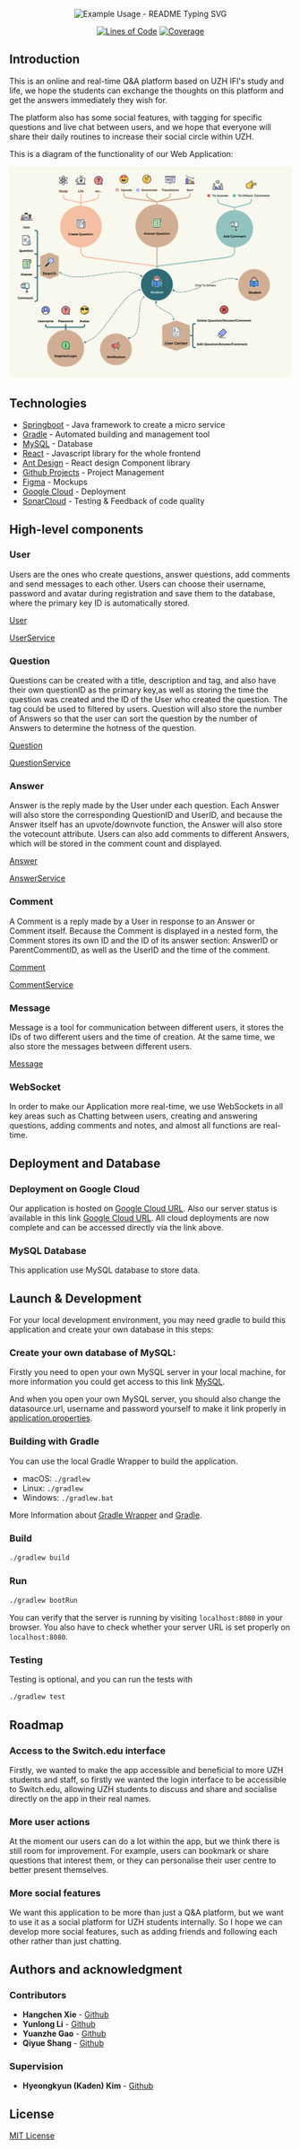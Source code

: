 <p align="center">

  <img src="https://readme-typing-svg.demolab.com?font=Noto+Sans+Simplified+Chinese&pause=1000&color=6F3BF5&center=true&width=435&lines=UZH+IFI+Q%26A+Forums;Sopra+Group+38" alt="Example Usage - README Typing SVG">

</p>

<div align="center">

[![Lines of Code](https://sonarcloud.io/api/project_badges/measure?project=sopra-fs23-group-38_sopra-fs23-38-server&metric=ncloc)](https://sonarcloud.io/summary/new_code?id=sopra-fs23-group-38_sopra-fs23-38-server)
[![Coverage](https://sonarcloud.io/api/project_badges/measure?project=sopra-fs23-group-38_sopra-fs23-38-server&metric=coverage)](https://sonarcloud.io/summary/new_code?id=sopra-fs23-group-38_sopra-fs23-38-server)

</div>




## Introduction

This is an online and real-time Q&A platform based on UZH IFI's study and life, we hope the students can exchange the thoughts on this platform and get the answers immediately they wish for.

The platform also has some social features, with tagging for specific questions and live chat between users, and we hope that everyone will share their daily routines to increase their social circle within UZH.

This is a diagram of the functionality of our Web Application:

![Introduction](img/overview.png)

## Technologies

- [Springboot](https://spring.io/) - Java framework to create a micro service
- [Gradle](https://gradle.org/) - Automated building and management tool
- [MySQL](https://www.mysql.com/) - Database
- [React](https://reactjs.org/docs/getting-started.html) - Javascript library for the whole frontend
- [Ant Design](https://ant.design/) - React design Component library
- [Github Projects](https://github.com/explore) - Project Management
- [Figma](https://figma.com/) - Mockups
- [Google Cloud](https://cloud.google.com/) - Deployment
- [SonarCloud](https://sonarcloud.io/) - Testing & Feedback of code quality

## High-level components

### User

Users are the ones who create questions, answer questions, add comments and send messages to each other. Users can choose their username, password and avatar during registration and save them to the database, where the primary key ID is automatically stored.

[User](https://github.com/sopra-fs23-group-38/sopra-fs23-38-server/blob/main/src/main/java/ch/uzh/ifi/hase/soprafs23/entity/User.java)

[UserService](https://github.com/sopra-fs23-group-38/sopra-fs23-38-server/blob/main/src/main/java/ch/uzh/ifi/hase/soprafs23/service/UserService.java)

### Question

Questions can be created with a title, description and tag, and also have their own questionID as the primary key,as well as storing the time the question was created and the ID of the User who created the question. The tag could be used to filtered by users. Question will also store the number of Answers so that the user can sort the question by the number of Answers to determine the hotness of the question.

[Question](https://github.com/sopra-fs23-group-38/sopra-fs23-38-server/blob/main/src/main/java/ch/uzh/ifi/hase/soprafs23/entity/Question.java)

[QuestionService](https://github.com/sopra-fs23-group-38/sopra-fs23-38-server/blob/main/src/main/java/ch/uzh/ifi/hase/soprafs23/service/QuestionService.java)

### Answer

Answer is the reply made by the User under each question. Each Answer will also store the corresponding QuestionID and UserID, and because the Answer itself has an upvote/downvote function, the Answer will also store the votecount attribute. Users can also add comments to different Answers, which will be stored in the comment count and displayed.

[Answer](https://github.com/sopra-fs23-group-38/sopra-fs23-38-server/blob/main/src/main/java/ch/uzh/ifi/hase/soprafs23/entity/Answer.java)

[AnswerService](https://github.com/sopra-fs23-group-38/sopra-fs23-38-server/blob/main/src/main/java/ch/uzh/ifi/hase/soprafs23/service/AnswerService.java)

### Comment

A Comment is a reply made by a User in response to an Answer or Comment itself. Because the Comment is displayed in a nested form, the Comment stores its own ID and the ID of its answer section: AnswerID or ParentCommentID, as well as the UserID and the time of the comment.

[Comment](https://github.com/sopra-fs23-group-38/sopra-fs23-38-server/blob/main/src/main/java/ch/uzh/ifi/hase/soprafs23/entity/Comment.java)

[CommentService](https://github.com/sopra-fs23-group-38/sopra-fs23-38-server/blob/main/src/main/java/ch/uzh/ifi/hase/soprafs23/service/CommentService.java)

### Message

Message is a tool for communication between different users, it stores the IDs of two different users and the time of creation. At the same time, we also store the messages between different users.

[Message](https://github.com/sopra-fs23-group-38/sopra-fs23-38-server/blob/main/src/main/java/ch/uzh/ifi/hase/soprafs23/entity/Message.java)

### WebSocket

In order to make our Application more real-time, we use WebSockets in all key areas such as Chatting between users, creating and answering questions, adding comments and notes, and almost all functions are real-time.

## Deployment and Database

### Deployment on Google Cloud

Our application is hosted on [Google Cloud URL](https://sopra-fs23-group-38-client.oa.r.appspot.com/). Also our server status is available in this link [Google Cloud URL](https://sopra-fs23-group-38-server.oa.r.appspot.com/). All cloud deployments are now complete and can be accessed directly via the link above.

### MySQL Database

This application use MySQL database to store data.

## Launch & Development

For your local development environment, you may need gradle to build this application and create your own database in this steps:

### Create your own database of MySQL:

Firstly you need to open your own MySQL server in your local machine, for more information you could get access to this link [MySQL](https://www.mysql.com/).

And when you open your own MySQL server, you should also change the datasource.url, username and password yourself to make it link properly in [application.properties](https://github.com/sopra-fs23-group-38/sopra-fs23-38-server/blob/main/src/main/resources/application.properties).

### Building with Gradle

You can use the local Gradle Wrapper to build the application.

- macOS: `./gradlew`
- Linux: `./gradlew`
- Windows: `./gradlew.bat`

More Information about [Gradle Wrapper](https://docs.gradle.org/current/userguide/gradle_wrapper.html) and [Gradle](https://gradle.org/docs/).

### Build

```bash
./gradlew build
```

### Run

```bash
./gradlew bootRun
```

You can verify that the server is running by visiting `localhost:8080` in your browser. You also have to check whether your server URL is set properly on `localhost:8080`.

### Testing

Testing is optional, and you can run the tests with

```bash
./gradlew test
```

## Roadmap

### Access to the Switch.edu interface

Firstly, we wanted to make the app accessible and beneficial to more UZH students and staff, so firstly we wanted the login interface to be accessible to Switch.edu, allowing UZH students to discuss and share and socialise directly on the app in their real names.

### More user actions

At the moment our users can do a lot within the app, but we think there is still room for improvement. For example, users can bookmark or share questions that interest them, or they can personalise their user centre to better present themselves.

### More social features

We want this application to be more than just a Q&A platform, but we want to use it as a social platform for UZH students internally. So I hope we can develop more social features, such as adding friends and following each other rather than just chatting.

## Authors and acknowledgment

### Contributors

- **Hangchen Xie** - [Github](https://github.com/hangchenxie)
- **Yunlong Li** - [Github](https://github.com/1316827294)
- **Yuanzhe Gao** - [Github](https://github.com/ArthasGAO)
- **Qiyue Shang** - [Github](https://github.com/QiyueShang666)

### Supervision

- **Hyeongkyun (Kaden) Kim** - [Github](https://github.com/hk-kaden-kim)

## License

[MIT License](LICENSE)
